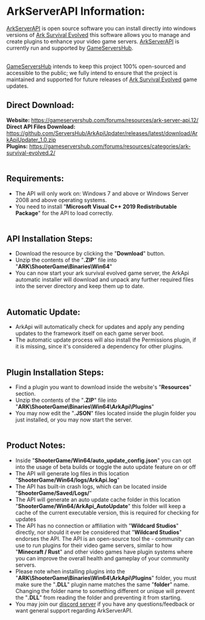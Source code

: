 # ArkServerAPI Information:

<a href="https://gameservershub.com/forums/resources/ark-server-api.12/">ArkServerAPI</a> is open source software you can install directly into windows versions of <a href="https://store.steampowered.com/app/346110/ARK_Survival_Evolved/">Ark Survival Evolved</a> this software allows you to manage and create plugins to enhance your video game servers. <a href="https://gameservershub.com/forums/resources/ark-server-api.12/">ArkServerAPI</a> is currently run and supported by <a href="https://gameservershub.com/forums">GameServersHub</a>.<br><br>

<a href="https://gameservershub.com/forums">GameServersHub</a> intends to keep this project 100% open-sourced and accessible to the public; we fully intend to ensure that the project is maintained and supported for future releases of <a href="https://store.steampowered.com/app/346110/ARK_Survival_Evolved/">Ark Survival Evolved</a> game updates.<br>

## Direct Download:

<b>Website:</b> https://gameservershub.com/forums/resources/ark-server-api.12/<br>
<b>Direct API Files Download:</b> https://github.com/ServersHub/ArkApiUpdater/releases/latest/download/ArkApiUpdater_1.0.zip<br>
<b>Plugins:</b> https://gameservershub.com/forums/resources/categories/ark-survival-evolved.2/<br><br>

## Requirements:

- The API will only work on: Windows 7 and above or Windows Server 2008 and above operating systems.<br>
- You need to install "<b>Microsoft Visual C++ 2019 Redistributable Package</b>" for the API to load correctly.<br><br>

## API Installation Steps:

- Download the resource by clicking the "<b>Download</b>" button.<br>
- Unzip the contents of the "<b>.ZIP</b>" file into "<b>ARK\ShooterGame\Binaries\Win64</b>"<br>
- You can now start your ark survival evolved game server, the ArkApi automatic installer will download and unpack any further required files into the server directory and keep them up to date.<br><br>

## Automatic Update:

- ArkApi will automatically check for updates and apply any pending updates to the framework itself on each game server boot.<br>
- The automatic update process will also install the Permissions plugin, if it is missing, since it's considered a dependency for other plugins.<br><br>

## Plugin Installation Steps:

- Find a plugin you want to download inside the website's "<b>Resources</b>" section.<br>
- Unzip the contents of the "<b>.ZIP</b>" file into "<b>ARK\ShooterGame\Binaries\Win64\ArkApi\Plugins</b>"<br>
- You may now edit the "<b>.JSON</b>" files located inside the plugin folder you just installed, or you may now start the server.<br><br>

## Product Notes:

- Inside "<b>ShooterGame/Win64/auto_update_config.json</b>" you can opt into the usage of beta builds or toggle the auto update feature on or off<br>
- The API will generate log files in this location "<b>ShooterGame/Win64/logs/ArkApi.log</b>"<br>
- The API has built-in crash logs, which can be located inside "<b>ShooterGame/Saved/Logs/</b>"<br>
- The API will generate an auto update cache folder in this location "<b>ShooterGame/Win64/ArkApi_AutoUpdate</b>" this folder will keep a cache of the current executable version, this is required for checking for updates
- The API has no connection or affiliation with "<b>Wildcard Studios</b>" directly, nor should it ever be considered that "<b>Wildcard Studios</b>" endorses the API. The API is an open-source tool the - community can use to run plugins for their video game servers, similar to how "<b>Minecraft / Rust</b>" and other video games have plugin systems where you can improve the overall health and gameplay of your community servers.<br>
- Please note when installing plugins into the "<b>ARK\ShooterGame\Binaries\Win64\ArkApi\Plugins</b>" folder, you must make sure the "<b>.DLL</b>" plugin name matches the same "<b>folder</b>" name. Changing the folder name to something different or unique will prevent the "<b>.DLL</b>" from reading the folder and preventing it from starting.<br>
- You may join our <a href="https://gameservershub.com/forums/pages/discord/">discord server</a> if you have any questions/feedback or want general support regarding ArkServerAPI.

